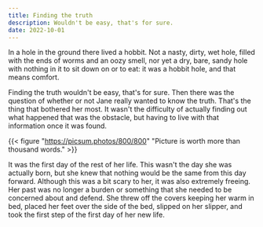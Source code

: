 ```yaml
---
title: Finding the truth
description: Wouldn't be easy, that's for sure.
date: 2022-10-01
---
```


In a hole in the ground there lived a hobbit. Not a nasty, dirty, wet hole, filled with the ends of worms and an oozy smell, nor yet a dry, bare, sandy hole with nothing in it to sit down on or to eat: it was a hobbit hole, and that means comfort.

Finding the truth wouldn't be easy, that's for sure. Then there was the question of whether or not Jane really wanted to know the truth. That's the thing that bothered her most. It wasn't the difficulty of actually finding out what happened that was the obstacle, but having to live with that information once it was found.

{{< figure "https://picsum.photos/800/800" "Picture is worth more than thousand words." >}}

It was the first day of the rest of her life. This wasn't the day she was actually born, but she knew that nothing would be the same from this day forward. Although this was a bit scary to her, it was also extremely freeing. Her past was no longer a burden or something that she needed to be concerned about and defend. She threw off the covers keeping her warm in bed, placed her feet over the side of the bed, slipped on her slipper, and took the first step of the first day of her new life.